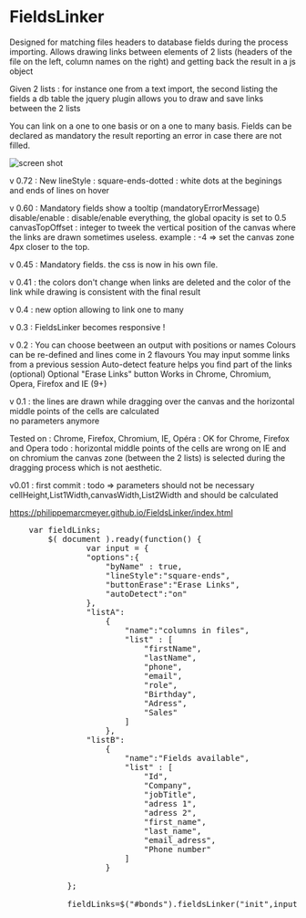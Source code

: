 # FieldsLinker

Designed for matching files headers to database fields during the process importing. 
Allows drawing links between elements of 2 lists (headers of the file on the left, column names on the right)
and getting back the result in a js object

Given 2 lists : for instance one from a text import, the second listing the fields a db table
the jquery plugin allows you to draw and save links between the 2 lists

You can link on a one to one basis or on a one to many basis. Fields can be declared as mandatory the result reporting an error in case there are not filled.

![screen shot](https://raw.githubusercontent.com/PhilippeMarcMeyer/FieldsLinker/master/filedLinker.jpg)

v 0.72 : New lineStyle : square-ends-dotted : white dots at the beginings and ends of lines on hover

v 0.60 : 
Mandatory fields show a tooltip (mandatoryErrorMessage)
disable/enable : disable/enable everything, the global opacity is set to 0.5
canvasTopOffset : integer to tweek the vertical position of the canvas where the links are drawn 
sometimes useless. example : -4 => set the canvas zone 4px closer to the top.

v 0.45 : Mandatory fields. the css is now in his own file.

v 0.41 : the colors don't change when links are deleted and the color of the link while drawing is consistent with the final result

v 0.4 : new option allowing to link one to many

v 0.3 :
FieldsLinker becomes responsive !

v 0.2 :
You can choose beetween an output with positions or names
Colours can be re-defined and lines come in 2 flavours
You may input somme links from a previous session
Auto-detect feature helps you find part of the links (optional)
Optional "Erase Links" button
Works in Chrome, Chromium, Opera, Firefox and IE (9+)

v 0.1  : the lines are drawn while dragging over the canvas and the horizontal middle points of the cells are calculated	
no parameters anymore

Tested on : Chrome, Firefox, Chromium, IE, Opéra : OK for Chrome, Firefox and Opera
todo : horizontal middle points of the cells are wrong on IE 
and on chromium the canvas zone (between the 2 lists) is selected during the dragging process which is not aesthetic.

v0.01 : first commit : todo => parameters should not be necessary cellHeight,List1Width,canvasWidth,List2Width and should be calculated

https://philippemarcmeyer.github.io/FieldsLinker/index.html

<pre>
	var fieldLinks;
		$( document ).ready(function() {
				var input = {
			    "options":{
					"byName" : true,
					"lineStyle":"square-ends",
					"buttonErase":"Erase Links",
					"autoDetect":"on"
				},
				"listA":
					{
						"name":"columns in files",
						"list" : [
							"firstName",
							"lastName",
							"phone",
							"email",
							"role",
							"Birthday",
							"Adress",
							"Sales"
						]
					},
				"listB":
					{
						"name":"Fields available",
						"list" : [
							"Id",
							"Company",
							"jobTitle",
							"adress 1",	
							"adress 2",	
							"first_name",
							"last_name",
							"email_adress",
							"Phone number"
						]
					}

			};
			
		  	fieldLinks=$("#bonds").fieldsLinker("init",input);
</pre>
